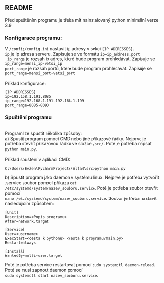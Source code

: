 ## README
Před spuštěním programu je třeba mít nainstalovaný python minimální verze 3.9

### Konfigurace programu:
V ```/config/config.ini``` nastavit ip adresy v sekci ```[IP ADDRESSES]```. 
<br>```ip``` je ip adresa serveru. Zapisuje se ve formátu ```ip=ip_address,port```
<br>``` ip_range``` je rozsah ip adres, které bude program prohledávat. Zapisuje se ```ip_range=mensi_ip-vetsi_ip```
<br>```port_range``` je rozsah portů, které bude program prohledávat. Zapisuje se ```port_range=mensi_port-vetsi_port```
<br><br>Příklad konfigurace:
```
[IP ADDRESSES]
ip=192.168.1.191,8085
ip_range=192.168.1.191-192.168.1.199
port_range=8085-8090
```

### Spuštění programu
<br>Program lze spustit několika způsoby:<br>
a) Spustit program pomocí CMD nebo jiné příkazové řádky. Nejprve je potřeba otevřít příkazovou řádku ve složce ```/src/```.
Poté je potřeba napsat ```python main.py```.
<br><br>Příklad spuštění v aplikaci CMD:
```
C:\Users\Evžen\PycharmProjects\Alfa4\src>python main.py
```
b) Spustit program jako daemon v systému linux. Nejprve je potřeba vytvořit .service soubor pomocí příkazu 
```cat /etc/systemd/system/nazev_souboru.service```. Poté je potřeba soubor otevřít pomocí 
<br>```nano /etc/systemd/system/nazev_souboru.service```. Soubor je třeba nastavit následujícím způsobem:
```
[Unit]
Description=<Popis programu>
After=network.target

[Service]
User=<username>
ExecStart=<cesta k pythonu> <cesta k programu/main.py>
Restart=always

[Install]
WantedBy=multi-user.target
```
Poté je potřeba service restartovat pomocí ```sudo systemctl daemon-reload```. Poté se musí zapnout daemon pomocí <br>
```sudo systemctl start nazev_souboru.service```.

    
